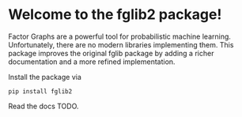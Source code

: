 # Welcome to the fglib2 package!

Factor Graphs are a powerful tool for probabilistic machine learning. Unfortunately, there are no modern libraries 
implementing them. This package improves the original fglib package by adding a richer documentation and a more 
refined implementation.

Install the package via

``
    pip install fglib2
``

Read the docs TODO.